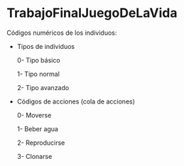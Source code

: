 # TrabajoFinalJuegoDeLaVida

Códigos numéricos de los individuos:

* Tipos de individuos

  0- Tipo básico 
  
  1- Tipo normal

  2- Tipo avanzado
* Códigos de acciones (cola de acciones)

    0- Moverse

    1- Beber agua
    
    2- Reproducirse

    3- Clonarse

